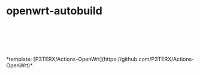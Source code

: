 # openwrt-autobuild
<br/>
<br/>
<br/>
<br/>
<br/>
*template: [P3TERX/Actions-OpenWrt](https://github.com/P3TERX/Actions-OpenWrt)*

